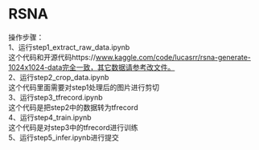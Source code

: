 # RSNA

操作步骤：  
1、运行step1_extract_raw_data.ipynb  
这个代码和开源代码https://www.kaggle.com/code/lucasrr/rsna-generate-1024x1024-data完全一致，其它数据请参考改文件。  
2、运行step2_crop_data.ipynb  
这个代码里面需要对step1处理后的图片进行剪切  
3、运行step3_tfrecord.ipynb  
这个代码是把step2中的数据转为tfrecord  
4、运行step4_train.ipynb  
这个代码是对step3中的tfrecord进行训练  
5、运行step5_infer.ipynb进行提交  
